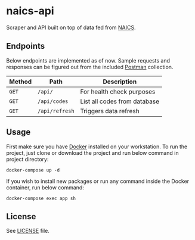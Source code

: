 # naics-api

Scraper and API built on top of data fed from [NAICS](https://www.naics.com/search/).

## Endpoints

Below endpoints are implemented as of now.
Sample requests and responses can be figured out from the included [Postman](postman/naics.postman_collection.json) collection.

| Method | Path | Description |
| --- | --- | --- |
| `GET` | `/api/` | For health check purposes |
| `GET` | `/api/codes` | List all codes from database |
| `GET` | `/api/refresh` | Triggers data refresh |

## Usage

First make sure you have [Docker](https://www.docker.com/) installed on your workstation.
To run the project, just clone or download the project and run below command in project directory:

```shell
docker-compose up -d
```

If you wish to install new packages or run any command inside the Docker container, run below command:

```shell
docker-compose exec app sh
```

## License

See [LICENSE](LICENSE) file.
